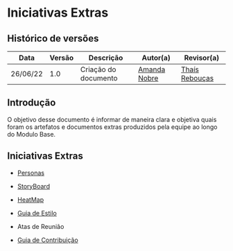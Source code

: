 # Iniciativas Extras

## Histórico de versões
| Data       | Versão | Descrição            | Autor(a)                                     | Revisor(a)                                    |
| ---------- | ------ | -------------------- | -------------------------------------------- | --------------------------------------------- |
| 26/06/22   | 1.0    | Criação do documento | [Amanda Nobre](https://github.com/AmandaNbr) | [Thaís Rebouças](https://github.com/Thais-ra) |

## Introdução

O objetivo desse documento é informar de maneira clara e objetiva quais foram os artefatos e documentos extras produzidos pela equipe ao longo do Modulo Base.

## Iniciativas Extras

- [Personas]()

- [StoryBoard]()

- [HeatMap](Base/AbordagemNaoEspecifica/heatmap.md)

- [Guia de Estilo](Base/IniciativasExtras/guiaDeEstilio.md)

- Atas de Reunião

- [Guia de Contribuição](CONTRIBUTING.md)